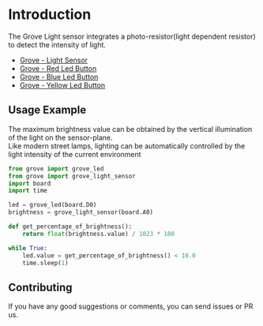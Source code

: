# Introduction
The Grove Light sensor integrates a photo-resistor(light dependent resistor) to detect the intensity of light.

- [Grove - Light Sensor](https://www.seeedstudio.com/Grove-Light-Sensor-v1-2.html)
- [Grove - Red Led Button](https://www.seeedstudio.com/Grove-Red-LED-Button.html)
- [Grove - Blue Led Button](https://www.seeedstudio.com/Grove-Blue-LED-Button.html)
- [Grove - Yellow Led Button](https://www.seeedstudio.com/Grove-Yellow-LED-Button.html)

## Usage Example
The maximum brightness value can be obtained by the vertical illumination of the light on the sensor-plane.  
Like modern street lamps, lighting can be automatically controlled by the light intensity of the current environment  

```python
from grove import grove_led
from grove import grove_light_sensor
import board
import time

led = grove_led(board.D0)
brightness = grove_light_sensor(board.A0)

def get_percentage_of_brightness():
    return float(brightness.value) / 1023 * 100

while True:
    led.value = get_percentage_of_brightness() < 10.0
    time.sleep(1)
```
## Contributing

If you have any good suggestions or comments, you can send issues or PR us.

